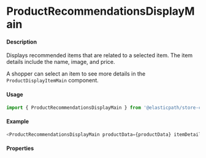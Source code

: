 # ProductRecommendationsDisplayMain

#### Description

Displays recommended items that are related to a selected item. The item details include the name, image, and price.

A shopper can select an item to see more details in the `ProductDisplayItemMain` component.

#### Usage

```js
import { ProductRecommendationsDisplayMain } from '@elasticpath/store-components';
```

#### Example

```js
<ProductRecommendationsDisplayMain productData={productData} itemDetailLink={itemDetailLink} />
```

#### Properties

<!-- PROPS -->
